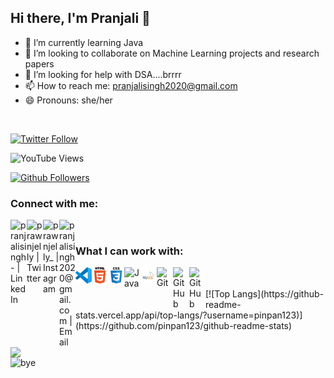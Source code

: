 ## Hi there, I'm Pranjali 👋

<!--
**pinpan123/pinpan123** is a ✨ _special_ ✨ repository because its `README.md` (this file) appears on your GitHub profile.
-->

- 🌱 I’m currently learning Java
- 👯 I’m looking to collaborate on Machine Learning projects and research papers
- 🤔 I’m looking for help with DSA....brrrr
- 📫 How to reach me: pranjalisingh2020@gmail.com
- 😄 Pronouns: she/her
<br />

[![Twitter Follow](https://img.shields.io/twitter/follow/prawnjelly?style=social)](https://twitter.com/intent/follow?original_referer=https%3A%2F%2Fgithub.com%2Fanishastwt&screen_name=anishastwt)

![YouTube Views](https://img.shields.io/youtube/channel/views/UC3nMU5wFm2SmxkI9gGkeTXg?style=social)

[![Github Followers](https://img.shields.io/github/followers/pinpan123?style=social)](https://github.com/intent/follow?original_referer=https%3A%2F%2Fgithub.com%2Fpinpan123&screen_name=pinpan123)
<br />
### Connect with me:

<img align="left" alt="pranjalisingh- | LinkedIn" width="26px" color="white" src="https://img.icons8.com/ios-filled/2x/linkedin.png" />
<img align="left" alt="prawnjelly | Twitter" width="26px" src="https://img.icons8.com/ios-filled/2x/twitter.png" />
<img align="left" alt="prawnjelly_ | Instagram" width="26px" src="https://img.icons8.com/windows/2x/instagram-new.png" />
<img align="left" alt="pranjalisingh2020@gmail.com | Email" width="26px" src="https://img.icons8.com/ios-glyphs/2x/new-post.png" />

<br />

### What I can work with:

<img align="left" alt="Visual Studio Code" width="26px" src="https://raw.githubusercontent.com/github/explore/80688e429a7d4ef2fca1e82350fe8e3517d3494d/topics/visual-studio-code/visual-studio-code.png" />
<img align="left" alt="HTML5" width="26px" src="https://raw.githubusercontent.com/github/explore/80688e429a7d4ef2fca1e82350fe8e3517d3494d/topics/html/html.png" />
<img align="left" alt="CSS3" width="26px" src="https://raw.githubusercontent.com/github/explore/80688e429a7d4ef2fca1e82350fe8e3517d3494d/topics/css/css.png" />
<img align="left" alt="Java" width="26px" src="https://img.icons8.com/color/2x/java-coffee-cup-logo.png" />
<img align="left" alt="MySQL" width="26pxng" src="https://raw.githubusercontent.com/github/explore/80688e429a7d4ef2fca1e82350fe8e3517d3494d/topics/mysql/mysql.png" />
<img align="left" alt="Git" width="26px" src="https://img.icons8.com/nolan/2x/git.png" />
<img align="left" alt="GitHub" width="26px" src="https://img.icons8.com/color/2x/github.png" />
<img align="left" alt="GitHub" width="26px" src="https://img.icons8.com/color/2x/python.png" />

<br />
<br />
<img  align="left" width="500" src="https://github-readme-stats.vercel.app/api?username=pinpan123&theme=radical&show_icons=true" />
[![Top Langs](https://github-readme-stats.vercel.app/api/top-langs/?username=pinpan123)](https://github.com/pinpan123/github-readme-stats)
<br /><br />
<img src="https://y.yarn.co/47281f52-f5c9-4135-9892-15e5cee5bceb_text.gif" alt="bye" align="left" width="300" />





    




 


    

